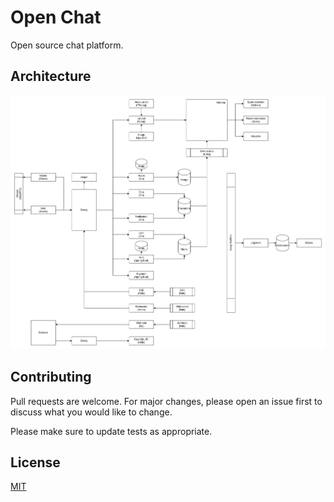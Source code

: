 # Open Chat

Open source chat platform.

## Architecture

![Architecture](https://raw.githubusercontent.com/open-chat-org/open-chat/main/document/open-chat.drawio.png)

## Contributing

Pull requests are welcome. For major changes,
please open an issue first to discuss what you would like to change.

Please make sure to update tests as appropriate.

## License

[MIT](https://choosealicense.com/licenses/mit/)
